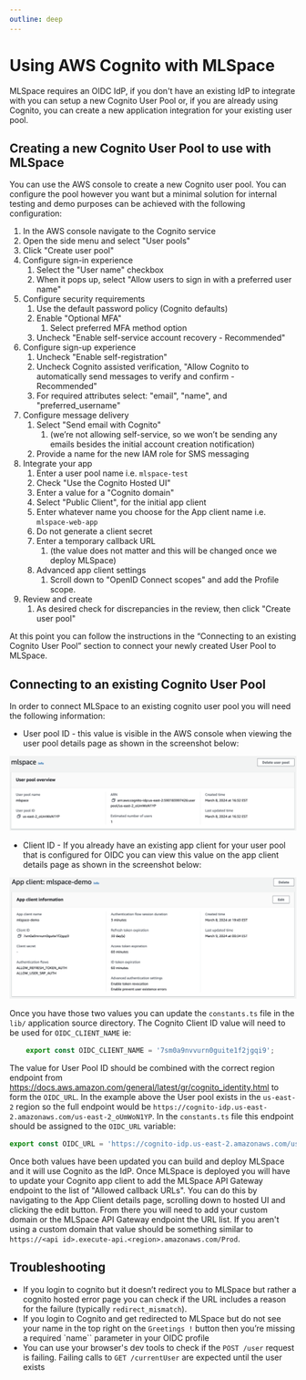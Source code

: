 ```yaml
---
outline: deep
---
```


# Using AWS Cognito with MLSpace
MLSpace requires an OIDC IdP, if you don't have an existing IdP to integrate with you can setup a new
Cognito User Pool or, if you are already using Cognito, you can create a new application integration
for your existing user pool.

## Creating a new Cognito User Pool to use with MLSpace
You can use the AWS console to create a new Cognito user pool. You can configure the pool however you want but a minimal solution for internal testing and demo purposes can be achieved with the following configuration:

1. In the AWS console navigate to the Cognito service
2. Open the side menu and select "User pools"
3. Click "Create user pool"
4. Configure sign-in experience
   1. Select the "User name" checkbox
   2. When it pops up, select "Allow users to sign in with a preferred user name"
5. Configure security requirements
   1. Use the default password policy (Cognito defaults)
   2. Enable "Optional MFA" 
      1. Select preferred MFA method option
   3. Uncheck "Enable self-service account recovery - Recommended"
6. Configure sign-up experience
   1. Uncheck "Enable self-registration"
   2. Uncheck Cognito assisted verification, "Allow Cognito to automatically send messages to verify and confirm - Recommended"
   3. For required attributes select: "email", "name", and "preferred_username"
7. Configure message delivery
   1. Select "Send email with Cognito"
      1. (we’re not allowing self-service, so we won’t be sending any emails besides the initial account creation notification)
   2. Provide a name for the new IAM role for SMS messaging
8. Integrate your app
   1. Enter a user pool name i.e. `mlspace-test`
   2. Check "Use the Cognito Hosted UI"
   3. Enter a value for a "Cognito domain"
   4. Select "Public Client", for the initial app client
   5. Enter whatever name you choose for the App client name i.e. `mlspace-web-app`
   6. Do not generate a client secret
   7. Enter a temporary callback URL 
      1. (the value does not matter and this will be changed once we deploy MLSpace)
   8. Advanced app client settings
      1. Scroll down to "OpenID Connect scopes" and add the Profile scope.
9. Review and create
   1. As desired check for discrepancies in the review, then click "Create user pool"

At this point you can follow the instructions in the “Connecting to an existing Cognito User Pool” section to connect your newly created User Pool to MLSpace.

## Connecting to an existing Cognito User Pool

In order to connect MLSpace to an existing cognito user pool you will need the following information:

* User pool ID - this value is visible in the AWS console when viewing the user pool details page as shown in the screenshot below:

![Cognito User Pool properties](../img/cognito/user-pool.png)

* Client ID - If you already have an existing app client for your user pool that is configured for OIDC you can view this value on the app client details page as shown in the screenshot below:

![Cognito App Integration properties](../img/cognito/app-integration.png)

Once you have those two values you can update the `constants.ts` file in the `lib/` application source directory. The Cognito Client ID value will need to be used for `OIDC_CLIENT_NAME` ie:
```javascript
    export const OIDC_CLIENT_NAME = '7sm0a9nvvurn0guite1f2jgqi9';
```
The value for User Pool ID should be combined with the correct region endpoint from https://docs.aws.amazon.com/general/latest/gr/cognito_identity.html to form the `OIDC_URL`. In the example above the User pool exists in the `us-east-2` region so the full endpoint would be `https://cognito-idp.us-east-2.amazonaws.com/us-east-2_oUmWoN1YP`. In the `constants.ts` file this endpoint should be assigned to the `OIDC_URL` variable:
```javascript
export const OIDC_URL = 'https://cognito-idp.us-east-2.amazonaws.com/us-east-2_oUmWoN1YP';
```

Once both values have been updated you can build and deploy MLSpace and it will use Cognito as the IdP. Once MLSpace is deployed you will have to update your Cognito app client to add the MLSpace API Gateway endpoint to the list of "Allowed callback URLs". You can do this by navigating to the App Client details page, scrolling down to hosted UI and clicking the edit button. From there you will need to add your custom domain or the MLSpace API Gateway endpoint the URL list. If you aren't using a custom domain that value should be something similar to `https://<api id>.execute-api.<region>.amazonaws.com/Prod`.

## Troubleshooting

* If you login to cognito but it doesn’t redirect you to MLSpace but rather a cognito hosted error page you can check if the URL includes a reason for the failure (typically `redirect_mismatch`).
* If you login to Cognito and get redirected to MLSpace but do not see your name in the top right on the `Greetings !` button then you’re missing a required `name`` parameter in your OIDC profile
* You can use your browser's dev tools to check if the `POST /user` request is failing. Failing calls to `GET /currentUser` are expected until the user exists

